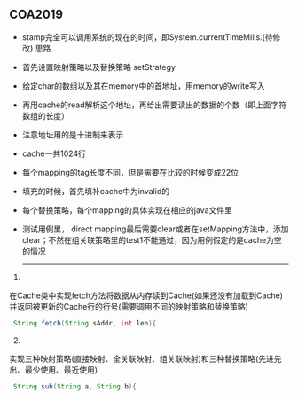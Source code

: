 ## COA2019
* stamp完全可以调用系统的现在的时间，即System.currentTimeMills.(待修改)
思路
* 首先设置映射策略以及替换策略 setStrategy

* 给定char的数组以及其在memory中的首地址，用memory的write写入

* 再用cache的read解析这个地址，再给出需要读出的数据的个数（即上面字符数组的长度）

* 注意地址用的是十进制来表示

* cache一共1024行

* 每个mapping的tag长度不同，但是需要在比较的时候变成22位

* 填充的时候，首先填补cache中为invalid的

* 每个替换策略，每个mapping的具体实现在相应的java文件里

* 测试用例里， direct mapping最后需要clear或者在setMapping方法中，添加clear；不然在组关联策略里的test1不能通过，因为用例假定的是cache为空的情况





  ------

  
1. 
在Cache类中实现fetch方法将数据从内存读到Cache(如果还没有加载到Cache)
并返回被更新的Cache行的行号(需要调用不同的映射策略和替换策略)

``` java
 String fetch(String sAddr, int len){
```

2.

实现三种映射策略(直接映射、全关联映射、组关联映射)和三种替换策略(先进先出、最少使用、最近使用)

``` java
 String sub(String a, String b){
```

